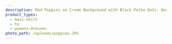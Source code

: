 ```yaml
---
description: Red Poppies on Cream Background with Black Polka Dots. Double Brushed Poly.
product_types:
  - maxi-skirt
  - to
  - womens-dresses
photo_path: /uploads/poppies.JPG
---
```

